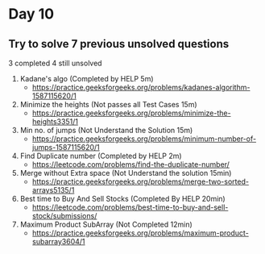 # Day 10

## Try to solve 7 previous unsolved questions
3 completed 4 still unsolved

1. Kadane's algo (Completed by HELP 5m)
   - https://practice.geeksforgeeks.org/problems/kadanes-algorithm-1587115620/1
2. Minimize the heights (Not passes all Test Cases 15m)
   - https://practice.geeksforgeeks.org/problems/minimize-the-heights3351/1
3. Min no. of jumps (Not Understand the Solution 15m)
   - https://practice.geeksforgeeks.org/problems/minimum-number-of-jumps-1587115620/1
4. Find Duplicate number (Completed by HELP 2m)
   - https://leetcode.com/problems/find-the-duplicate-number/
5. Merge without Extra space (Not Understand the solution 15min)
   - https://practice.geeksforgeeks.org/problems/merge-two-sorted-arrays5135/1
6. Best time to Buy And Sell Stocks (Completed By HELP 20min)
   - https://leetcode.com/problems/best-time-to-buy-and-sell-stock/submissions/
7. Maximum Product SubArray (Not Completed 12min)
   - https://practice.geeksforgeeks.org/problems/maximum-product-subarray3604/1
